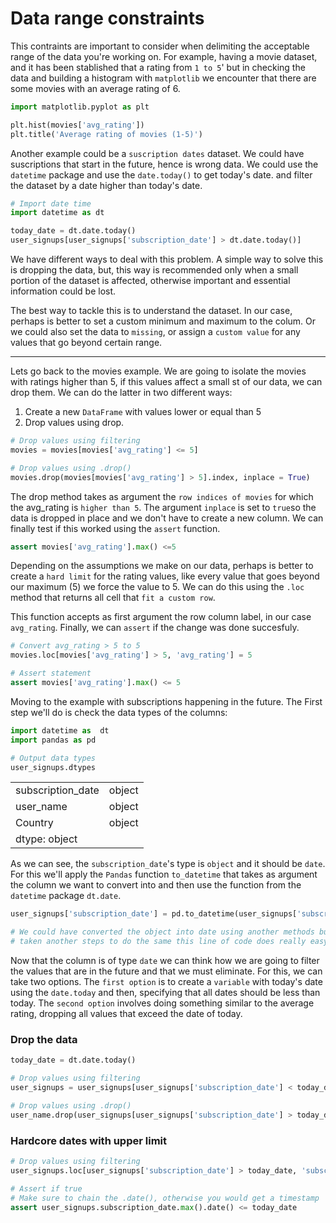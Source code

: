 # Data range constraints

This contraints are important to consider when delimiting the acceptable range of the data you're working on. For example, having a movie dataset, and it has been stablished that a rating from `1 to 5`' but in checking the data and building a histogram with `matplotlib` we encounter that there are some movies with an average rating of 6.

```python
import matplotlib.pyplot as plt

plt.hist(movies['avg_rating'])
plt.title('Average rating of movies (1-5)')
```

Another example could be a `suscription dates` dataset. We could have suscriptions that start in the future, hence is wrong data. We could use the `datetime` package and use the `date.today()` to get today's date. and filter the dataset by a date higher than today's date.

```python
# Import date time
import datetime as dt

today_date = dt.date.today()
user_signups[user_signups['subscription_date'] > dt.date.today()]
```

We have different ways to deal with this problem. A simple way to solve this is dropping the data, but, this way is recommended only when a small portion of the dataset is affected, otherwise important and essential information could be lost.

The best way to tackle this is to understand the dataset. In our case, perhaps is better to set a custom minimum and maximum to the colum. Or we could also set the data to `missing`, or assign a `custom value` for any values that go beyond certain range.

---
Lets go back to the movies example. We are going to isolate the movies with ratings higher than 5, if this values affect a small st of our data, we can drop them. We can do the latter in two different ways:

1. Create a new `DataFrame` with values lower or equal than 5
2. Drop values using drop.


```python
# Drop values using filtering
movies = movies[movies['avg_rating'] <= 5]

# Drop values using .drop()
movies.drop(movies[movies['avg_rating'] > 5].index, inplace = True)
```
The drop method takes as argument the `row indices of movies` for which the avg_rating is `higher than 5`. The argument `inplace` is set to `true`so the data is dropped in place and we don't have to create a new column. We can finally test if this worked using the `assert` function.

```python
assert movies['avg_rating'].max() <=5
```

Depending on the assumptions we make on our data, perhaps is better to create a `hard limit` for the rating values, like every value that goes beyond our maximum (5) we force the value to 5. We can do this using the `.loc` method that returns all cell that `fit a custom row`.

This function accepts as first argument the row column label, in our case `avg_rating`. Finally, we can `assert` if the change was done succesfuly.

```python 
# Convert avg_rating > 5 to 5
movies.loc[movies['avg_rating'] > 5, 'avg_rating'] = 5

# Assert statement
assert movies['avg_rating'].max() <= 5
```

Moving to the example with subscriptions happening in the future. The First step we'll do is check the data types of the columns:

```python
import datetime as  dt
import pandas as pd

# Output data types
user_signups.dtypes
```
|||
|--|--|
|subscription_date|object|
|user_name|object|
|Country|object|
|dtype: object|

As we can see, the `subscription_date`'s type is `object` and it should be `date`. For this we'll apply the `Pandas` function `to_datetime` that takes as argument the column we want to convert into and then use the function from the `datetime` package `dt.date`.

```python
user_signups['subscription_date'] = pd.to_datetime(user_signups['subscription_date']).dt.date

# We could have converted the object into date using another methods but it would've 
# taken another steps to do the same this line of code does really easy
```
Now that the column is of type `date` we can think how we are going to filter the values that are in the future and that we must eliminate. For this, we can take two options. The `first option` is to create a `variable` with today's date using the `date.today` and then, specifying that all dates should be less than today. The `second option` involves doing something similar to the average rating, dropping all values that exceed the date of today.

### Drop the data
```python
today_date = dt.date.today()

# Drop values using filtering
user_signups = user_signups[user_signups['subscription_date'] < today_date]

# Drop values using .drop()
user_name.drop(user_signups[user_signups['subscription_date'] > today_date].index, inplace=True)
```

### Hardcore dates with upper limit
```python
# Drop values using filtering
user_signups.loc[user_signups['subscription_date'] > today_date, 'subscription_date'] = today_date

# Assert if true
# Make sure to chain the .date(), otherwise you would get a timestamp
assert user_signups.subscription_date.max().date() <= today_date
```
